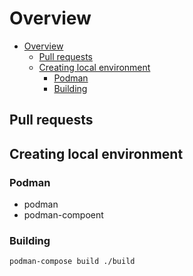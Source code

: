# Overview

<!-- TOC -->

- [Overview](#overview)
  - [Pull requests](#pull-requests)
  - [Creating local environment](#creating-local-environment)
    - [Podman](#podman)
    - [Building](#building)

<!-- /TOC -->

## Pull requests

## Creating local environment

### Podman

- podman
- podman-compoent

### Building

```sh
podman-compose build ./build
```
